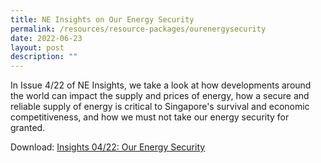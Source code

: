```yaml
---
title: NE Insights on Our Energy Security
permalink: /resources/resource-packages/ourenergysecurity
date: 2022-06-23
layout: post
description: ""
---
```

In Issue 4/22 of NE Insights, we take a look at how developments around the world can impact the supply and prices of energy, how a secure and reliable supply of energy is critical to Singapore's survival and economic competitiveness, and how we must not take our energy security for granted.

Download: 
[Insights 04/22: Our Energy Security](/files/Insights%204-22_%20Our%20Energy%20Security.pdf)